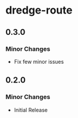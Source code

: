 # dredge-route

## 0.3.0

### Minor Changes

- Fix few minor issues

## 0.2.0

### Minor Changes

- Initial Release
